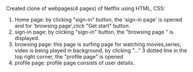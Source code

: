 Created clone of webpages(4 pages) of Netflix using HTML, CSS:
1) Home page: by clicking "sign-in" button, the 'sign-in page' is opened and for 'browsing page',click "Get start" button.
2) sign-in page: by clicking "sign-in" button, the "browsing page " is displayed.
3) browsing page: this page is surfing page for watching movies,series, video is being played in background,
   by clicking "..." 3 dotted line in the top right corner, the "profile page" is opened
4) profile page: profile page consists of  user details.
